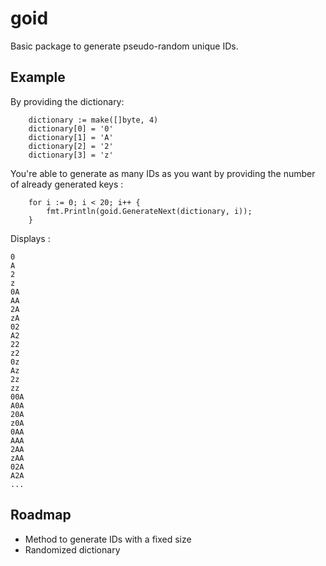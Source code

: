 # goid

Basic package to generate pseudo-random unique IDs.

## Example

By providing the dictionary:

```
	dictionary := make([]byte, 4)
	dictionary[0] = '0'
	dictionary[1] = 'A'
	dictionary[2] = '2'
	dictionary[3] = 'z'
```

You're able to generate as many IDs as you want by providing the number
of already generated keys :

```
	for i := 0; i < 20; i++ {
        fmt.Println(goid.GenerateNext(dictionary, i));
    }
```

Displays :

```
0
A
2
z
0A
AA
2A
zA
02
A2
22
z2
0z
Az
2z
zz
00A
A0A
20A
z0A
0AA
AAA
2AA
zAA
02A
A2A
...
```

## Roadmap

  - Method to generate IDs with a fixed size
  - Randomized dictionary
